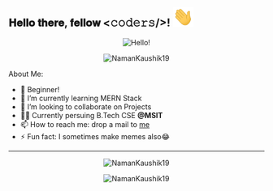 
<h2> 𝐇𝐞𝐥𝐥𝐨 𝐭𝐡𝐞𝐫𝐞, 𝐟𝐞𝐥𝐥𝐨𝐰 <𝚌𝚘𝚍𝚎𝚛𝚜/>! <img src="https://github.com/ABSphreak/ABSphreak/blob/master/gifs/Hi.gif" width="40"></h2>


<div align="center">
  <img src="https://images-wixmp-ed30a86b8c4ca887773594c2.wixmp.com/f/ec1af6a3-41aa-4e41-9513-0847fa96f082/d7fnvfv-0893ce87-2e82-47a2-aa61-ca39338f6a75.gif?token=eyJ0eXAiOiJKV1QiLCJhbGciOiJIUzI1NiJ9.eyJzdWIiOiJ1cm46YXBwOjdlMGQxODg5ODIyNjQzNzNhNWYwZDQxNWVhMGQyNmUwIiwiaXNzIjoidXJuOmFwcDo3ZTBkMTg4OTgyMjY0MzczYTVmMGQ0MTVlYTBkMjZlMCIsIm9iaiI6W1t7InBhdGgiOiJcL2ZcL2VjMWFmNmEzLTQxYWEtNGU0MS05NTEzLTA4NDdmYTk2ZjA4MlwvZDdmbnZmdi0wODkzY2U4Ny0yZTgyLTQ3YTItYWE2MS1jYTM5MzM4ZjZhNzUuZ2lmIn1dXSwiYXVkIjpbInVybjpzZXJ2aWNlOmZpbGUuZG93bmxvYWQiXX0.ov-e2l9skoyQulGvTI_LNQBF_6TEdY9IaWMdAm8FxFs" alt="Hello!" width="500"/>
</div>

<p align="center"> <img src="https://komarev.com/ghpvc/?username=NamanKaushik19&label=Profile%20views&color=0e75b6&style=flat" alt="NamanKaushik19" /> </p>

About Me:

- 🔭 Beginner!
- 🌱 I’m currently learning MERN Stack
- 👯 I’m looking to collaborate on Projects
- 👨‍🎓 Currently persuing B.Tech CSE **@MSIT**
- 📫 How to reach me: drop a mail to [me](mailto:naman12k19@gmail.com)
- ⚡ Fun fact: I sometimes make memes also😂

<hr>


<p align="center"><img src="https://github-readme-stats.vercel.app/api?username=NamanKaushik19&show_icons=true&locale=en&theme=dracula" alt="NamanKaushik19" /></p>
<p align="center"><img src="https://github-readme-streak-stats.herokuapp.com/?user=NamanKaushik19&theme=tokyonight" alt="NamanKaushik19" /></p>
